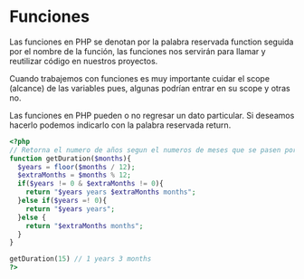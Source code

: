 # Funciones

Las funciones en PHP se denotan por la palabra reservada function seguida por el nombre de la función, las funciones nos servirán para llamar y reutilizar código en nuestros proyectos.

Cuando trabajemos con funciones es muy importante cuidar el scope (alcance) de las variables pues, algunas podrían entrar en su scope y otras no.

Las funciones en PHP pueden o no regresar un dato particular. Si deseamos hacerlo podemos indicarlo con la palabra reservada return.


```php
<?php 
// Retorna el numero de años segun el numeros de meses que se pasen por parametro
function getDuration($months){
  $years = floor($months / 12);
  $extraMonths = $months % 12;
  if($years != 0 & $extraMonths != 0){
    return "$years years $extraMonths months";
  }else if($years =! 0){
    return "$years years";
  }else {
    return "$extraMonths months";
  }
}

getDuration(15) // 1 years 3 months
?>
```